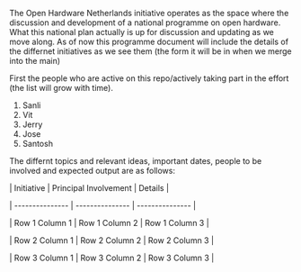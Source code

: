 The Open Hardware Netherlands initiative operates as the space where the discussion and development of a national programme on open hardware. What this national plan actually is up for discussion and updating as we move along. As of now this programme document will include the details of the differnet initiatives as we see them (the form it will be in when we merge into the main)

First the people who are active on this repo/actively taking part in the effort (the list will grow with time).
1. Sanli
2. Vit
3. Jerry
4. Jose
5. Santosh

The differnt topics and relevant ideas, important dates, people to be involved and expected output are as follows:


| Initiative | Principal Involvement | Details |

| --------------- | --------------- | --------------- |

| Row 1 Column 1 | Row 1 Column 2 | Row 1 Column 3 |

| Row 2 Column 1 | Row 2 Column 2 | Row 2 Column 3 |

| Row 3 Column 1 | Row 3 Column 2 | Row 3 Column 3 |

